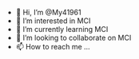 - 👋 Hi, I’m @My41961
- 👀 I’m interested in MCI
- 🌱 I’m currently learning MCI
- 💞️ I’m looking to collaborate on MCI
- 📫 How to reach me ...

<!---
My41961/My41961 is a ✨ special ✨ repository because its `README.md` (this file) appears on your GitHub profile.
You can click the Preview link to take a look at your changes.
--->
